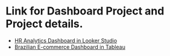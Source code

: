 # Link for Dashboard Project and Project details.

- [HR Analytics Dashboard in Looker Studio](https://lookerstudio.google.com/reporting/b3b7974e-6e69-4701-b3d2-48be68543bfd)
- [Brazilian E-commerce Dashboard in Tableau](https://public.tableau.com/app/profile/phatchara.soroschokchai/viz/BrazilianE-CommerceDashboard_17090547353790/Dashboard1#1)